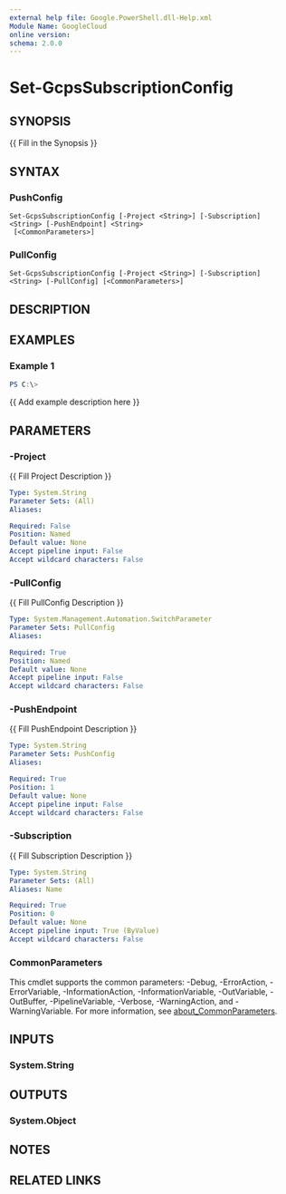 ```yaml
---
external help file: Google.PowerShell.dll-Help.xml
Module Name: GoogleCloud
online version:
schema: 2.0.0
---
```


# Set-GcpsSubscriptionConfig

## SYNOPSIS
{{ Fill in the Synopsis }}

## SYNTAX

### PushConfig
```
Set-GcpsSubscriptionConfig [-Project <String>] [-Subscription] <String> [-PushEndpoint] <String>
 [<CommonParameters>]
```

### PullConfig
```
Set-GcpsSubscriptionConfig [-Project <String>] [-Subscription] <String> [-PullConfig] [<CommonParameters>]
```

## DESCRIPTION


## EXAMPLES

### Example 1
```powershell
PS C:\> 
```

{{ Add example description here }}

## PARAMETERS

### -Project
{{ Fill Project Description }}

```yaml
Type: System.String
Parameter Sets: (All)
Aliases:

Required: False
Position: Named
Default value: None
Accept pipeline input: False
Accept wildcard characters: False
```

### -PullConfig
{{ Fill PullConfig Description }}

```yaml
Type: System.Management.Automation.SwitchParameter
Parameter Sets: PullConfig
Aliases:

Required: True
Position: Named
Default value: None
Accept pipeline input: False
Accept wildcard characters: False
```

### -PushEndpoint
{{ Fill PushEndpoint Description }}

```yaml
Type: System.String
Parameter Sets: PushConfig
Aliases:

Required: True
Position: 1
Default value: None
Accept pipeline input: False
Accept wildcard characters: False
```

### -Subscription
{{ Fill Subscription Description }}

```yaml
Type: System.String
Parameter Sets: (All)
Aliases: Name

Required: True
Position: 0
Default value: None
Accept pipeline input: True (ByValue)
Accept wildcard characters: False
```

### CommonParameters
This cmdlet supports the common parameters: -Debug, -ErrorAction, -ErrorVariable, -InformationAction, -InformationVariable, -OutVariable, -OutBuffer, -PipelineVariable, -Verbose, -WarningAction, and -WarningVariable. For more information, see [about_CommonParameters](http://go.microsoft.com/fwlink/?LinkID=113216).

## INPUTS

### System.String

## OUTPUTS

### System.Object
## NOTES

## RELATED LINKS
